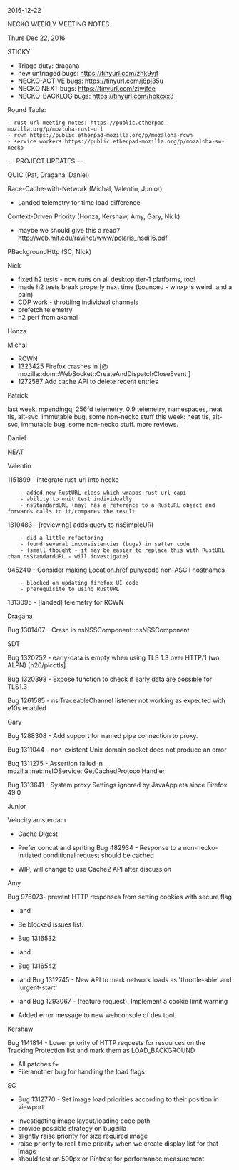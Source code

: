 2016-12-22

NECKO WEEKLY MEETING NOTES

Thurs Dec 22, 2016

STICKY

- Triage duty: dragana
-  new untriaged bugs: https://tinyurl.com/zhk9yjf
- NECKO-ACTIVE bugs: https://tinyurl.com/j8pj35u
- NECKO NEXT bugs: https://tinyurl.com/zjwjfee
- NECKO-BACKLOG bugs:  https://tinyurl.com/hpkcxx3

Round Table:

    - rust-url meeting notes: https://public.etherpad-mozilla.org/p/mozloha-rust-url
    - rcwn https://public.etherpad-mozilla.org/p/mozaloha-rcwn
    - service workers https://public.etherpad-mozilla.org/p/mozaloha-sw-necko

---PROJECT UPDATES---

QUIC  (Pat, Dragana, Daniel)

Race-Cache-with-Network (Michal, Valentin, Junior)

- Landed telemetry for time load difference

Context-Driven Priority  (Honza, Kershaw, Amy, Gary, Nick)

- maybe we should give this a read? http://web.mit.edu/ravinet/www/polaris_nsdi16.pdf

PBackgroundHttp (SC, NIck)

Nick

- fixed h2 tests - now runs on all desktop tier-1 platforms, too!
- made h2 tests break properly next time (bounced - winxp is weird, and a pain)
- CDP work - throttling individual channels
- prefetch telemetry
- h2 perf from akamai

Honza

Michal

 - RCWN
 - 1323425 Firefox crashes in [@ mozilla::dom::WebSocket::CreateAndDispatchCloseEvent ]
 - 1272587 Add cache API to delete recent entries

Patrick

  last week: mpendingq, 256fd telemetry, 0.9 telemetry, namespaces, neat tls, alt-svc, immutable bug, some non-necko stuff
  this week: neat tls, alt-svc, immutable bug, some non-necko stuff. more reviews.

Daniel

   NEAT

Valentin

1151899 - integrate rust-url into necko

        - added new RustURL class which wrapps rust-url-capi
        - ability to unit test individually
        - nsStandardURL (may) has a reference to a RustURL object and forwards calls to it/compares the result
1310483 - [reviewing] adds query to nsSimpleURI

        - did a little refactoring
        - found several inconsistencies (bugs) in setter code
        - (small thought - it may be easier to replace this with RustURL than nsStandardURL - will investigate)
945240 - Consider making Location.href punycode non-ASCII hostnames

        - blocked on updating firefox UI code
        - prerequisite to using RustURL
1313095 - [landed] telemetry for RCWN

Dragana

Bug 1301407 -       Crash in nsNSSComponent::nsNSSComponent

SDT

Bug 1320252 -       early-data is empty when using TLS 1.3 over HTTP/1 (wo. ALPN) [h20/picotls]

Bug 1320398 -       Expose function to check if early data are possible for TLS1.3

Bug 1261585 -       nsiTraceableChannel listener not working as expected with e10s enabled

Gary

Bug 1288308 - Add support for named pipe connection to proxy.

Bug 1311044 - non-existent Unix domain socket does not produce an error

Bug 1311275 - Assertion failed in mozilla::net::nsIOService::GetCachedProtocolHandler

Bug 1313641 - System proxy Settings ignored by JavaApplets since Firefox 49.0

Junior

Velocity amsterdam

- Cache Digest
- Prefer concat and spriting
Bug 482934 -       Response to a non-necko-initiated conditional request should be cached

- WIP, will change to use Cache2 API after discussion

Amy

Bug 976073- prevent HTTP responses from setting cookies with secure flag

* land
* Be blocked issues list:
* Bug 1316532
* land
* Bug 1316542
* land
Bug 1312745 -  New API to mark network loads as 'throttle-able' and 'urgent-start'

* land
Bug 1293067 - (feature request): Implement a cookie limit warning

* Added error message to new webconsole of dev tool.

Kershaw

Bug 1141814 - Lower priority of HTTP requests for resources on the Tracking Protection list and mark them as LOAD_BACKGROUND

- All patches f+
- File another bug for handling the load flags

SC

- Bug 1312770 -       Set image load priorities according to their position in viewport
* investigating image layout/loading code path
* provide possible strategy on bugzilla
* slightly raise priority for size required image
* raise priority to real-time priority when we create display list for that image
* should test on 500px or Pintrest for performance measurement

